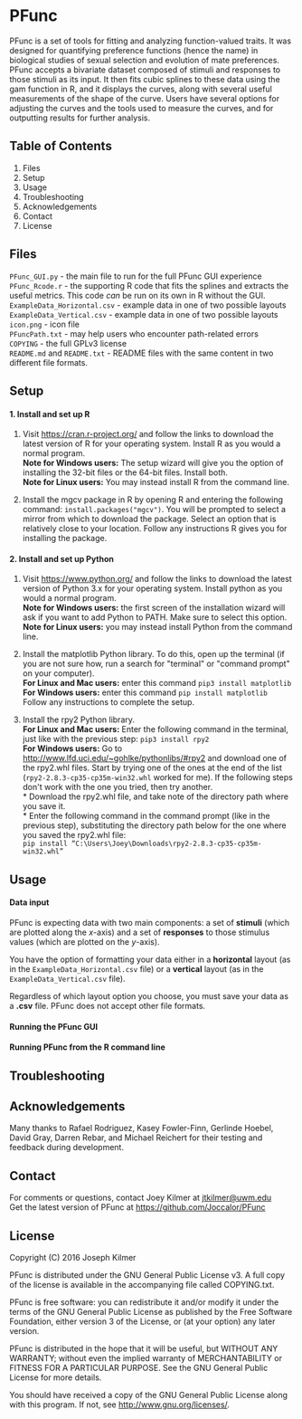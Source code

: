 PFunc
===

PFunc is a set of tools for fitting and analyzing function-valued traits. It was designed for quantifying preference functions (hence the name) in biological studies of sexual selection and evolution of mate preferences. PFunc accepts a bivariate dataset composed of stimuli and responses to those stimuli as its input. It then fits cubic splines to these data using the gam function in R, and it displays the curves, along with several useful measurements of the shape of the curve. Users have several options for adjusting the curves and the tools used to measure the curves, and for outputting results for further analysis.

Table of Contents
---

1. Files
2. Setup
3. Usage
4. Troubleshooting
5. Acknowledgements
6. Contact
7. License

Files
---
`PFunc_GUI.py` - the main file to run for the full PFunc GUI experience  
`PFunc_Rcode.r` - the supporting R code that fits the splines and extracts the useful metrics. This code *can* be run on its own in R without the GUI.  
`ExampleData_Horizontal.csv` - example data in one of two possible layouts  
`ExampleData_Vertical.csv` - example data in one of two possible layouts  
`icon.png` - icon file  
`PFuncPath.txt` - may help users who encounter path-related errors  
`COPYING` - the full GPLv3 license  
`README.md` and `README.txt` - README files with the same content in two different file formats.

Setup
---

#### 1. Install and set up R  
  1. Visit <https://cran.r-project.org/> and follow the links to download the latest version of R for your operating system. Install R as you would a normal program.  
  **Note for Windows users:** The setup wizard will give you the option of installing the 32-bit files or the 64-bit files. Install both.  
  **Note for Linux users:** You may instead install R from the command line.  

  2. Install the mgcv package in R by opening R and entering the following command: `install.packages("mgcv")`. You will be prompted to select a mirror from which to download the package. Select an option that is relatively close to your location. Follow any instructions R gives you for installing the package.  

#### 2. Install and set up Python  
  1. Visit <https://www.python.org/> and follow the links to download the latest version of Python 3.x for your operating system. Install python as you would a normal program.  
  **Note for Windows users:** the first screen of the installation wizard will ask if you want to add Python to PATH. Make sure to select this option.  
  **Note for Linux users:** you may instead install Python from the command line.  

  2. Install the matplotlib Python library. To do this, open up the terminal (if you are not sure how, run a search for "terminal" or "command prompt" on your computer).  
  **For Linux and Mac users:** enter this command `pip3 install matplotlib`  
  **For Windows users:** enter this command `pip install matplotlib`  
  Follow any instructions to complete the setup.

  3. Install the rpy2 Python library.  
  **For Linux and Mac users:** Enter the following command in the terminal, just like with the previous step: `pip3 install rpy2`  
  **For Windows users:** Go to <http://www.lfd.uci.edu/~gohlke/pythonlibs/#rpy2> and download one of the rpy2.whl files. Start by trying one of the ones at the end of the list (`rpy2-2.8.3-cp35-cp35m-win32.whl` worked for me). If the following steps don't work with the one you tried, then try another.  
    * Download the rpy2.whl file, and take note of the directory path where you save it.  
    * Enter the following command in the command prompt (like in the previous step), substituting the directory path below for the one where you saved the rpy2.whl file:  
  `pip install “C:\Users\Joey\Downloads\rpy2-2.8.3-cp35-cp35m-win32.whl”`


Usage
---
#### Data input  
PFunc is expecting data with two main components: a set of **stimuli** (which are plotted along the *x*-axis) and a set of **responses** to those stimulus values (which are plotted on the *y*-axis).

You have the option of formatting your data either in a **horizontal** layout (as in the `ExampleData_Horizontal.csv` file) or a **vertical** layout (as in the `ExampleData_Vertical.csv` file).

Regardless of which layout option you choose, you must save your data as a **.csv** file. PFunc does not accept other file formats.

#### Running the PFunc GUI

#### Running PFunc from the R command line

Troubleshooting
---


Acknowledgements
---
Many thanks to Rafael Rodriguez, Kasey Fowler-Finn, Gerlinde Hoebel, David Gray, Darren Rebar, and Michael Reichert for their testing and feedback during development.

Contact
---
For comments or questions, contact Joey Kilmer at jtkilmer@uwm.edu  
Get the latest version of PFunc at <https://github.com/Joccalor/PFunc>

License
---
Copyright (C) 2016 Joseph Kilmer

PFunc is distributed under the GNU General Public License v3. A full copy of the license is available in the accompanying file called COPYING.txt.

PFunc is free software: you can redistribute it and/or modify it under the terms of the GNU General Public License as published by the Free Software Foundation, either version 3 of the License, or (at your option) any later version.

PFunc is distributed in the hope that it will be useful, but WITHOUT ANY WARRANTY; without even the implied warranty of MERCHANTABILITY or FITNESS FOR A PARTICULAR PURPOSE.  See the GNU General Public License for more details.

You should have received a copy of the GNU General Public License along with this program.  If not, see <http://www.gnu.org/licenses/>.
